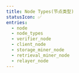 ```yaml
---
title: Node Types(节点类型)
statusIcon: ✅
entries:
  - node
  - node_types
  - verifier_node
  - client_node
  - storage_miner_node
  - retrieval_miner_node
  - relayer_node
---
```

